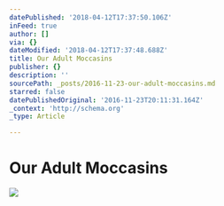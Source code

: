 ```yaml
---
datePublished: '2018-04-12T17:37:50.106Z'
inFeed: true
author: []
via: {}
dateModified: '2018-04-12T17:37:48.688Z'
title: Our Adult Moccasins
publisher: {}
description: ''
sourcePath: _posts/2016-11-23-our-adult-moccasins.md
starred: false
datePublishedOriginal: '2016-11-23T20:11:31.164Z'
_context: 'http://schema.org'
_type: Article

---
```

# **Our Adult Moccasins**
![](https://the-grid-user-content.s3-us-west-2.amazonaws.com/e2180790-afc2-4ee0-b124-83845584cdf6.jpg)